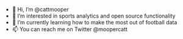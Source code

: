 - 👋 Hi, I’m @cattmooper
- 👀 I’m interested in sports analytics and open source functionality
- 🌱 I’m currently learning how to make the most out of football data 
- 📫 You can reach me on Twitter @moopercatt

<!---
cattmooper/cattmooper is a ✨ special ✨ repository because its `README.md` (this file) appears on your GitHub profile.
You can click the Preview link to take a look at your changes.
--->
